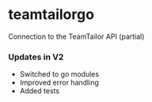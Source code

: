 # teamtailorgo
Connection to the TeamTailor API (partial)

### Updates in V2
- Switched to go modules
- Improved error handling
- Added tests
  